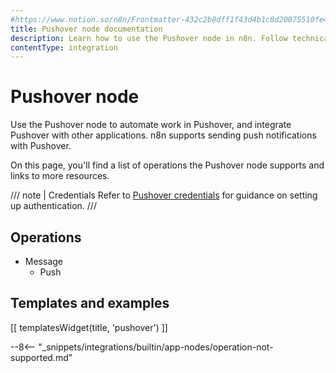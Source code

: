 ```yaml
---
#https://www.notion.so/n8n/Frontmatter-432c2b8dff1f43d4b1c8d20075510fe4
title: Pushover node documentation
description: Learn how to use the Pushover node in n8n. Follow technical documentation to integrate Pushover node into your workflows.
contentType: integration
---
```


# Pushover node

Use the Pushover node to automate work in Pushover, and integrate Pushover with other applications. n8n supports sending push notifications with Pushover.

On this page, you'll find a list of operations the Pushover node supports and links to more resources.

/// note | Credentials
Refer to [Pushover credentials](/integrations/builtin/credentials/pushover/) for guidance on setting up authentication. 
///

## Operations

* Message
    * Push

## Templates and examples

<!-- see https://www.notion.so/n8n/Pull-in-templates-for-the-integrations-pages-37c716837b804d30a33b47475f6e3780 -->
[[ templatesWidget(title, 'pushover') ]]

--8<-- "_snippets/integrations/builtin/app-nodes/operation-not-supported.md"
